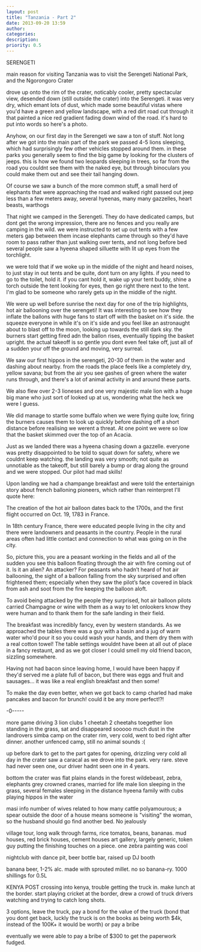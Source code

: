 ```yaml
---
layout: post
title: "Tanzania - Part 2"
date: 2013-09-20 13:59
author: 
categories: 
description: 
priority: 0.5
---
```


SERENGETI

main reason for visiting Tanzania was to visit the Serengeti National Park, and the Ngorongoro Crater

drove up onto the rim of the crater, noticably cooler, pretty spectacular view, desended down (still outside the crater) into the Serengeti. it was very dry, which emant lots of dust, which made some beautiful vistas where you'd have a green and yellow landscape, with a red dirt road cut through it that painted a nice red gradient fading down wind of the road. it's hard to put into words so here's a photo.

Anyhow, on our first day in the Serengeti we saw a ton of stuff. Not long after we got into the main part of the park we passed 4-5 lions sleeping, which had surprisingly few other vehicles stopped around them. in these parks you generally seem to find the big game by looking for the clusters of jeeps. this is how we found two leopards sleeping in trees, so far from the road you couldnt see them with the naked eye, but through binoculars you could make them out and see their tail hanging down.

Of course we saw a bunch of the more common stuff, a small herd of elephants that were approaching the road and walked right passed out jeep less than a few meters away, several hyeenas, many many gazzelles, heart beasts, warthogs

That night we camped in the Serengeti. They do have dedicated camps, but dont get the wrong impression, there are no fences and you really are camping in the wild. we were instructed to set up out tents with a few meters gap between them incase elephants came through so they'd have room to pass rather than just walking over tents, and not long before bed several people saw a hyeena shaped silluette with lit up eyes from the torchlight.

we were told that if we woke up in the middle of the night and heard noises, to just stay in out tents and be quite, dont turn on any lights. if you need to go to the toilet, hold it. if you cant hold it, wake up your tent buddy, shine a torch outside the tent looking for eyes, then go right there next to the tent. I'm glad to be someone who rarely gets up in the middle of the night.

We were up well before sunrise the next day for one of the trip highlights, hot air ballooning over the serengeti! It was interesting to see how they inflate the ballons with huge fans to start off with the basket on it's side. the squeeze everyone in while it's on it's side and you feel like an astronaught about to blast off to the moon, looking up towards the still dark sky. the burners start getting fired adn the ballon rises, eventually tipping the basket upright. the actual takeoff is so gentle you dont even feel take off, just all of a sudden your off the ground and moving, very surreal. 

We saw our first hippos in the serengeti, 20-30 of them in the water and dashing about nearby. from the roads the place feels like a completely dry, yellow savana; but from the air you see gashes of green where the water runs through, and there's a lot of animal activity in and around these parts.

We also flew over 2-3 lioneses and one very majestic male lion with a huge big mane who just sort of looked up at us, wondering what the heck we were I guess.

We did manage to startle some buffalo when we were flying quite low, firing the burners causes them to look up quickly before dashing off a short distance before realising we werent a threat. At one point we were so low that the basket skimmed over the top of an Acacia.

Just as we landed there was a hyeena chasing down a gazzelle. everyone was pretty disappointed to be told to squat down for safety, where we couldnt keep watching. the landing was very smooth; not quite as unnotiable as the takeoff, but still barely a bump or drag along the ground and we were stopped. Our pilot had mad skills!

Upon landing we had a champange breakfast and were told the entertainign story about french balloning pioneers, which rather than reinterpret I'll quote here:

  The creation of the hot air balloon dates back to the 1700s, and the first flight occurred on Oct. 19, 1783 in France.

  In 18th century France, there were educated people living in the city and there were landowners and peasants in the country. People in the rural areas often had little contact and connection to what was going on in the city.

  So, picture this, you are a peasant working in the fields and all of the sudden you see this balloon floating through the air with fire coming out of it. Is it an alien? An attacker? For peasants who hadn’t heard of hot air ballooning,  the sight of a balloon falling from the sky surprised and often frightened them; especially when they saw the pilot’s face covered in black from ash and soot from the fire keeping the balloon aloft.

  To avoid being attacked by the people they surprised, hot air balloon pilots carried Champagne or wine with them as a way to let onlookers know they were human and to thank them for the safe landing in their field.

The breakfast was incredibly fancy, even by western standards. As we approached the tables there was a guy with a basin and a jug of warm water who'd pour it so you could wash your hands, and them dry them with a real cotton towel! The table settings wouldnt have been at all out of place in a fancy restaunt, and as we got closer I could smell my old friend bacon, sizzling somewhere.

Having not had bacon since leaving home, I would have been happy if they'd served me a plate full of bacon, but there was eggs and fruit and sausages... it was like a real english breakfast and then some!

To make the day even better, when we got back to camp charled had make pancakes and bacon for brunch! could it be any more perfect!?!

-0-----

more game driving
3 lion clubs
1 cheetah
2 cheetahs toegether
lion standing in the grass, sat and disappeared
sooooo much dust in the landrovers
simba camp on the crater rim, very cold, went to bed right after dinner. another unfenced camp, still no animal sounds :(

up before dark to get to the part gates for opening, drizzling
very cold all day in the crater
saw a caracal as we drove into the park. very rare. steve had never seen one, our driver hadnt seen one in 4 years.

bottom the crater was flat plains
elands in the forest
wildebeast, zebra, elephants
grey crowned cranes, married for life
male lion sleeping in the grass, several females sleeping in the distance
hyeena family with cubs playing
hippos in the water

masi info
number of wives related to how many cattle
polyamourous; a spear outside the door of a house means someone is "visiting" the woman, so the husband should go find another bed. No jealously

village tour, long walk through farms, rice tomatos, beans, bananas. 
mud houses, red brick houses, cement houses
art gallery, largely generic, token guy putting the finishing touches on a piece.
one zebra painting was cool

nightclub with dance pit, beer bottle bar, raised up DJ booth

banana beer, 1-2% alc. made with sprouted millet. no so banana-ry. 1000 shillings for 0.5L


KENYA POST
crossing into kenya, trouble getting the truck in. make lunch at the border. start playing cricket at the border, drew a crowd of truck drivers watching and trying to catch long shots.

3 options, leave the truck, pay a bond for the value of the truck (bond that you dont get back, luckly the truck is on the books as being worth $4k, instead of the 100K+ it would be worth) or pay a bribe

eventually we were able to pay a bribe of $300 to get the paperwork fudged.


